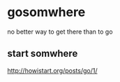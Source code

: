 # gosomwhere

no better way to get there than to go

## start somwhere

http://howistart.org/posts/go/1/
